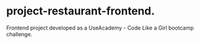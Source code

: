 # project-restaurant-frontend.
Frontend project developed as a UseAcademy - Code Like a Girl bootcamp challenge.
